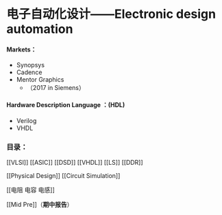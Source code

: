 # 电子自动化设计——Electronic design automation

#### Markets：
* Synopsys
* Cadence
* Mentor Graphics
	* （2017 in Siemens）

#### Hardware Description Language ：(HDL)
* Verilog
* VHDL

### 目录：
[[VLSI]]
[[ASIC]]
[[DSD]]
[[VHDL]]
[[LS]]
[[DDR]]

[[Physical Design]]
[[Circuit Simulation]]

[[电阻 电容 电感]]

[[Mid Pre]]（**期中报告**）
